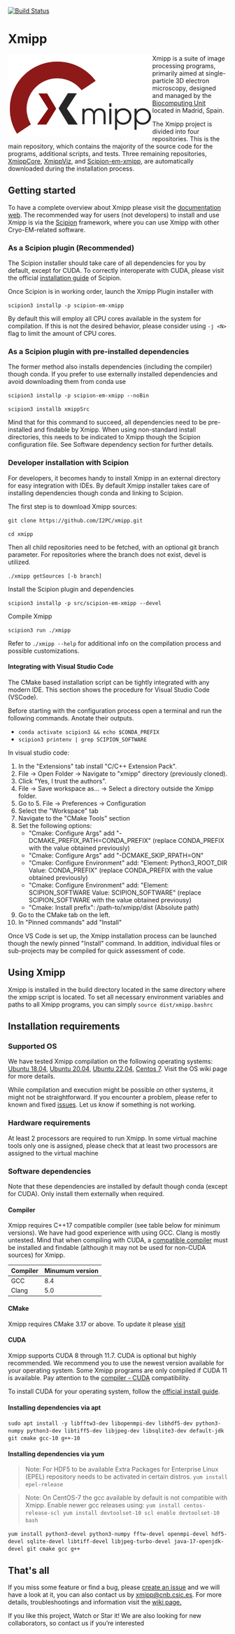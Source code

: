 [![Build Status](https://github.com/I2PC/xmipp/actions/workflows/build.yml/badge.svg)](https://github.com/I2PC/xmipp/actions/workflows/build.yml)

# Xmipp
<a href="https://github.com/I2PC/xmipp"><img src="https://github.com/I2PC/scipion-em-xmipp/blob/devel/xmipp3/xmipp_logo.png" alt="drawing" width="330" align="left"></a>


  
Xmipp is a suite of image processing programs, primarily aimed at single-particle 3D electron microscopy, designed and managed by the [Biocomputing Unit](http://biocomputingunit.es/) located in Madrid, Spain.

The Xmipp project is divided into four repositories. 
This is the main repository, which contains the majority of the source code for the programs, additional scripts, and tests. Three remaining repositories, [XmippCore](https://github.com/I2PC/xmippCore/), [XmippViz](https://github.com/I2PC/xmippViz/), and [Scipion-em-xmipp](https://github.com/I2PC/scipion-em-xmipp), are automatically downloaded during the installation process.


## Getting started
To have a complete overview about Xmipp please visit the [documentation web](https://i2pc.github.io/docs/). The recommended way for users (not developers) to install and use Xmipp is via the [Scipion](http://scipion.i2pc.es/) framework, where you can use Xmipp with other Cryo-EM-related software. 

### As a Scipion plugin (Recommended)
The Scipion installer should take care of all dependencies for you by default, except for CUDA. To correctly interoperate with CUDA, please visit the official [installation guide](https://scipion-em.github.io/docs/release-3.0.0/docs/scipion-modes/how-to-install.html#installation) of Scipion.

Once Scipion is in working order, launch the Xmipp Plugin installer with

`scipion3 installp -p scipion-em-xmipp`

By default this will employ all CPU cores available in the system for compilation. If this is not the desired behavior, please consider using `-j <N>` flag to limit the amount of CPU cores.

### As a Scipion plugin with pre-installed dependencies
The former method also installs dependencies (including the compiler) though conda. If you prefer to use externally installed dependencies and avoid downloading them from conda use

`scipion3 installp -p scipion-em-xmipp --noBin`

`scipion3 installb xmippSrc`

Mind that for this command to succeed, all dependencies need to be pre-installed and findable by Xmipp. When using non-standard install directories, this needs to be indicated to Xmipp though the Scipion configuration file. See Software dependency section for further details.

### Developer installation with Scipion
For developers, it becomes handy to install Xmipp in an external directory for easy integration with IDEs. By default Xmipp installer takes care of installing dependencies though conda and linking to Scipion.

The first step is to download Xmipp sources:

`git clone https://github.com/I2PC/xmipp.git`

`cd xmipp`

Then all child repositories need to be fetched, with an optional git branch parameter. For repositories where the branch does not exist, devel is utilized.

`./xmipp getSources [-b branch]`

Install the Scipion plugin and dependencies

`scipion3 installp -p src/scipion-em-xmipp --devel`

Compile Xmipp

`scipion3 run ./xmipp`

Refer to `./xmipp --help` for additional info on the compilation process and possible customizations.

#### Integrating with Visual Studio Code
The CMake based installation script can be tightly integrated with any modern IDE. This section shows the procedure for Visual Studio Code (VSCode).

Before starting with the configuration process open a terminal and run the following commands. Anotate their outputs.
- `conda activate scipion3 && echo $CONDA_PREFIX`
- `scipion3 printenv | grep SCIPION_SOFTWARE`

In visual studio code:
1. In the "Extensions" tab install "C/C++ Extension Pack".
2. File -> Open Folder -> Navigate to "xmipp" directory (previously cloned).
3. Click "Yes, I trust the authors".
4. File -> Save workspace as... -> Select a directory outside the Xmipp folder.
5. Go to 5. File -> Preferences -> Configuration
6. Select the "Workspace" tab
7. Navigate to the "CMake Tools" section
8. Set the following options:
    - "Cmake: Configure Args" add "-DCMAKE_PREFIX_PATH=CONDA_PREFIX" (replace CONDA_PREFIX with the value obtained previously)
    - "Cmake: Configure Args" add "-DCMAKE_SKIP_RPATH=ON"
    - "Cmake: Configure Environment" add: "Element: Python3_ROOT_DIR Value: CONDA_PREFIX" (replace CONDA_PREFIX with the value obtained previously)
    - "Cmake: Configure Environment" add: "Element: SCIPION_SOFTWARE Value: SCIPION_SOFTWARE" (replace SCIPION_SOFTWARE with the value obtained previousy)
    - "Cmake: Install prefix": /path-to/xmipp/dist (Absolute path)
9. Go to the CMake tab on the left.
10. In "Pinned commands" add "Install"

Once VS Code is set up, the Xmipp installation process can be launched though the newly pinned "Install" command. In addition, individual files or sub-projects may be compiled for quick assessment of code.

## Using Xmipp
Xmipp is installed in the build directory located in the same directory where the xmipp script is located. To set all necessary environment variables and paths to all Xmipp programs, you can simply 
`source dist/xmipp.bashrc`

## Installation requirements
### Supported OS
We have tested Xmipp compilation on the following operating systems:
[Ubuntu 18.04](https://github.com/I2PC/xmipp/wiki/Installing-Xmipp-on-Ubuntu-18.04), [Ubuntu 20.04](https://github.com/I2PC/xmipp/wiki/Installing-Xmipp-on-Ubuntu-20.04), [Ubuntu 22.04](https://github.com/I2PC/xmipp/wiki/Installing-Xmipp-on-Ubuntu-22.04), [Centos 7](https://github.com/I2PC/xmipp/wiki/Installing-Xmipp-on-CentOS-7-9.2009). Visit the OS wiki page for more details.

While compilation and execution might be possible on other systems, it might not be straightforward. If you encounter a problem, please refer to known and fixed [issues](https://github.com/I2PC/xmipp/issues?q=is%3Aissue). Let us know if something is not working.

### Hardware requirements
At least 2 processors are required to run Xmipp. In some virtual machine tools only one is assigned, please check that at least two processors are assigned to the virtual machine

### Software dependencies
Note that these dependencies are installed by default though conda (except for CUDA). Only install them externally when required.

#### Compiler
Xmipp requires C++17 compatible compiler (see table below for minimum versions). We have had good experience with using GCC. Clang is mostly untested. Mind that when compiling with CUDA, a [compatible compiler](https://gist.github.com/ax3l/9489132) must be installed and findable (although it may not be used for non-CUDA sources) for Xmipp.

| Compiler | Minumum version |
|----------|-----------------|
| GCC      | 8.4             |
| Clang    | 5.0             |


#### CMake
Xmipp requires CMake 3.17 or above. To update it please [visit](https://github.com/I2PC/xmipp/wiki/Cmake-update-and-install)

#### CUDA
Xmipp supports CUDA 8 through 11.7. CUDA is optional but highly recommended. We recommend you to use the newest version available for your operating system. Some Xmipp programs are only compiled if CUDA 11 is available. Pay attention to the [compiler - CUDA](https://gist.github.com/ax3l/9489132) compatibility.

To install CUDA for your operating system, follow the [official install guide](https://developer.nvidia.com/cuda-toolkit-archive).

#### Installing dependencies via apt
`sudo apt install -y libfftw3-dev libopenmpi-dev libhdf5-dev python3-numpy python3-dev libtiff5-dev libjpeg-dev libsqlite3-dev default-jdk git cmake gcc-10 g++-10`

#### Installing dependencies via yum
> Note: For HDF5 to be available Extra Packages for Enterprise Linux (EPEL) repository needs to be activated in certain distros.
> `yum install epel-release`

> Note: On CentOS-7 the gcc available by default is not compatible with Xmipp. Enable newer gcc releases using:
> `
> yum install centos-release-scl
> yum install devtoolset-10
> scl enable devtoolset-10 bash
>`

`yum install python3-devel python3-numpy fftw-devel openmpi-devel hdf5-devel sqlite-devel libtiff-devel libjpeg-turbo-devel java-17-openjdk-devel git cmake gcc g++`

## That's all

If you miss some feature or find a bug, please [create an issue](https://github.com/I2PC/xmipp/issues/new) and we will have a look at it, you can also contact us by xmipp@cnb.csic.es. For more details, troubleshootings and information visit the [wiki page.](https://github.com/I2PC/xmipp/wiki)

If you like this project, Watch or Star it! We are also looking for new collaborators, so contact us if you’re interested
